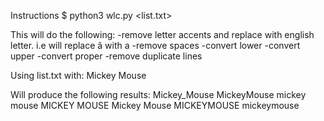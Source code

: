 Instructions
$ python3 wlc.py <list.txt>

This will do the following:
-remove letter accents and replace with english letter. i.e will replace â with a
-remove spaces
-convert lower
-convert upper
-convert proper
-remove duplicate lines

Using list.txt with:
Mickey Mouse

Will produce the following results:
Mickey_Mouse
MickeyMouse
mickey mouse
MICKEY MOUSE
Mickey Mouse
MICKEYMOUSE
mickeymouse
